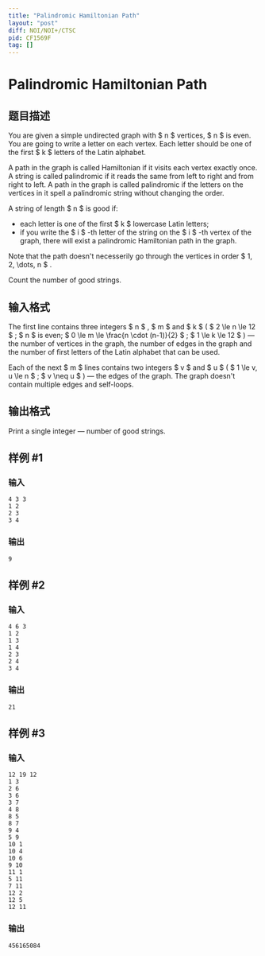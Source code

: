 ```yaml
---
title: "Palindromic Hamiltonian Path"
layout: "post"
diff: NOI/NOI+/CTSC
pid: CF1569F
tag: []
---
```


# Palindromic Hamiltonian Path

## 题目描述

You are given a simple undirected graph with $ n $ vertices, $ n $ is even. You are going to write a letter on each vertex. Each letter should be one of the first $ k $ letters of the Latin alphabet.

A path in the graph is called Hamiltonian if it visits each vertex exactly once. A string is called palindromic if it reads the same from left to right and from right to left. A path in the graph is called palindromic if the letters on the vertices in it spell a palindromic string without changing the order.

A string of length $ n $ is good if:

- each letter is one of the first $ k $ lowercase Latin letters;
- if you write the $ i $ -th letter of the string on the $ i $ -th vertex of the graph, there will exist a palindromic Hamiltonian path in the graph.

Note that the path doesn't necesserily go through the vertices in order $ 1, 2, \dots, n $ .

Count the number of good strings.

## 输入格式

The first line contains three integers $ n $ , $ m $ and $ k $ ( $ 2 \le n \le 12 $ ; $ n $ is even; $ 0 \le m \le \frac{n \cdot (n-1)}{2} $ ; $ 1 \le k \le 12 $ ) — the number of vertices in the graph, the number of edges in the graph and the number of first letters of the Latin alphabet that can be used.

Each of the next $ m $ lines contains two integers $ v $ and $ u $ ( $ 1 \le v, u \le n $ ; $ v \neq u $ ) — the edges of the graph. The graph doesn't contain multiple edges and self-loops.

## 输出格式

Print a single integer — number of good strings.

## 样例 #1

### 输入

```
4 3 3
1 2
2 3
3 4
```

### 输出

```
9
```

## 样例 #2

### 输入

```
4 6 3
1 2
1 3
1 4
2 3
2 4
3 4
```

### 输出

```
21
```

## 样例 #3

### 输入

```
12 19 12
1 3
2 6
3 6
3 7
4 8
8 5
8 7
9 4
5 9
10 1
10 4
10 6
9 10
11 1
5 11
7 11
12 2
12 5
12 11
```

### 输出

```
456165084
```

